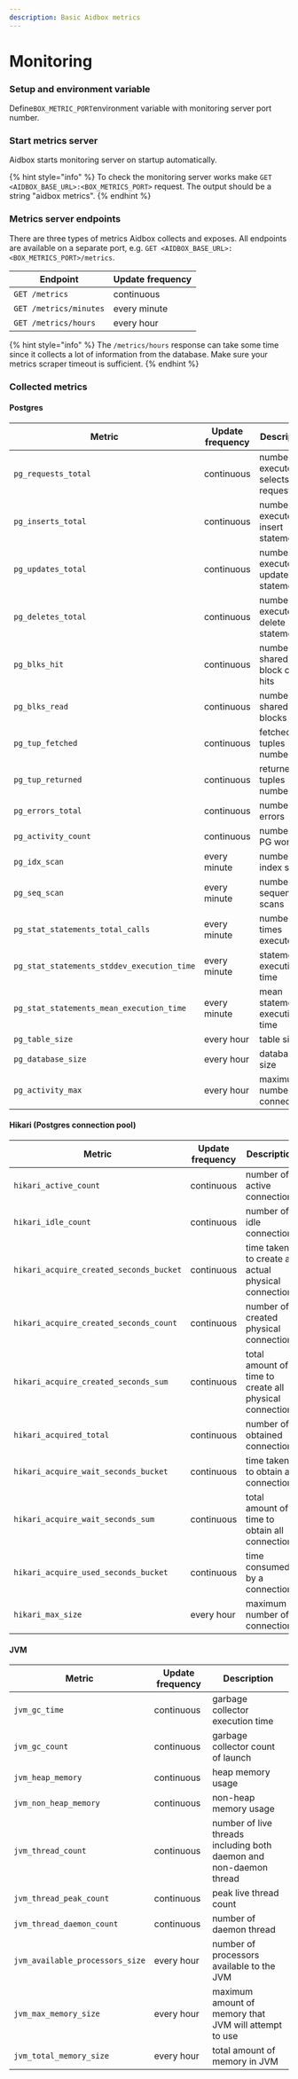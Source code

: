 ```yaml
---
description: Basic Aidbox metrics
---
```


# Monitoring

### Setup and environment variable

Define`BOX_METRIC_PORT`environment variable with monitoring server port number.

### Start metrics server

Aidbox starts monitoring server on startup automatically.

{% hint style="info" %}
To check the monitoring server works make `GET <AIDBOX_BASE_URL>:<BOX_METRICS_PORT>` request. The output should be a string "aidbox metrics".
{% endhint %}

### Metrics server endpoints

There are three types of metrics Aidbox collects and exposes. All endpoints are available on a separate port, e.g. `GET <AIDBOX_BASE_URL>:<BOX_METRICS_PORT>/metrics`.

| Endpoint               | Update frequency |
| ---------------------- | ---------------- |
| `GET /metrics`         | continuous       |
| `GET /metrics/minutes` | every minute     |
| `GET /metrics/hours`   | every hour       |

{% hint style="info" %}
The `/metrics/hours` response can take some time since it collects a lot of information from the database. Make sure your metrics scraper timeout is sufficient.
{% endhint %}

### Collected metrics

#### Postgres

| Metric | Update frequency | Description |
| - | - | - |
| `pg_requests_total` | continuous | number of executed selects requests |
| `pg_inserts_total` | continuous | number of executed insert statements |
| `pg_updates_total` | continuous | number of executed update statements |
| `pg_deletes_total` | continuous | number of executed delete statements |
| `pg_blks_hit` | continuous | number of shared block cache hits |
| `pg_blks_read` | continuous | number of shared blocks read |
| `pg_tup_fetched` | continuous | fetched tuples number |
| `pg_tup_returned` | continuous | returned tuples number |
| `pg_errors_total` | continuous | number of errors |
| `pg_activity_count` | continuous | number of PG workers |
| `pg_idx_scan` | every minute | number of index scans |
| `pg_seq_scan` | every minute | number of sequential scans |
| `pg_stat_statements_total_calls` | every minute | number of times executed |
| `pg_stat_statements_stddev_execution_time` | every minute | statement execution time |
| `pg_stat_statements_mean_execution_time` | every minute | mean statement execution time |
| `pg_table_size` | every hour | table size |
| `pg_database_size` | every hour | database size |
| `pg_activity_max` | every hour | maximum number of connections |

#### Hikari (Postgres connection pool)

| Metric | Update frequency | Description |
| - | - | - |
| `hikari_active_count` | continuous | number of active connections |
| `hikari_idle_count` | continuous | number of idle connections |
| `hikari_acquire_created_seconds_bucket` | continuous | time taken to create an actual physical connection |
| `hikari_acquire_created_seconds_count` | continuous | number of created physical connections |
| `hikari_acquire_created_seconds_sum` | continuous | total amount of time to create all physical connections |
| `hikari_acquired_total` | continuous | number of obtained connections |
| `hikari_acquire_wait_seconds_bucket` | continuous | time taken to obtain a connection |
| `hikari_acquire_wait_seconds_sum` | continuous | total amount of time to obtain all connections |
| `hikari_acquire_used_seconds_bucket` | continuous | time consumed by a connection |
| `hikari_max_size` | every hour | maximum number of connections |

#### JVM

| Metric | Update frequency | Description |
| - | - | - |
| `jvm_gc_time` | continuous | garbage collector execution time |
| `jvm_gc_count` | continuous | garbage collector count of launch |
| `jvm_heap_memory` | continuous | heap memory usage |
| `jvm_non_heap_memory` | continuous | non-heap memory usage |
| `jvm_thread_count` | continuous | number of live threads including both daemon and non-daemon thread |
| `jvm_thread_peak_count` | continuous | peak live thread count |
| `jvm_thread_daemon_count` | continuous | number of daemon thread |
| `jvm_available_processors_size` | every hour | number of processors available to the JVM |
| `jvm_max_memory_size` | every hour | maximum amount of memory that JVM will attempt to use |
| `jvm_total_memory_size` | every hour | total amount of memory in JVM |
